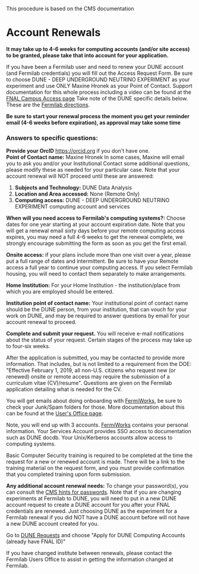 This procedure is based on the CMS documentation

# Account Renewals

**It may take up to 4-6 weeks for computing accounts (and/or site access) to be granted, please take that into account for your application.**

If you have been a Fermilab user and need to renew your DUNE account (and Fermilab credentials) you will fill out the Access Request Form. Be sure to choose DUNE - DEEP UNDERGROUND NEUTRINO EXPERIMENT as your experiment and use ONLY Maxine Hronek as your Point of Contact. Support documentation for this whole process including a video can be found at the [FNAL Campus Access page](https://get-connected.fnal.gov/accessandbadging/access/) Take note of the DUNE specific details below. These are the [Fermilab directions](https://fermi.servicenowservices.com/kb_view.do?sysparm_article=KB0012399).

**Be sure to start your renewal process the moment you get your reminder email (4-6 weeks before expiration), as approval may take some time**

### Answers to specific questions:  

**Provide your OrcID**  https://orcid.org if you don't have one.  
**Point of Contact name:** Maxine Hronek
In some cases, Maxine will email you to ask you and/or your Institutional Contact some additional questions, please modify these as needed for your particular case. Note that your account renewal will NOT proceed until these are answered:
1. **Subjects and Technology:** DUNE Data Analysis
2. **Location and Area accessed:** None (Remote Only)
3. **Computing access:** DUNE - DEEP UNDERGROUND NEUTRINO EXPERIMENT computing account and services



**When will you need access to Fermilab's computing systems?:** Choose dates for one year starting at your account expiration date. Note that you will get a renewal email sixty days before your remote computing access expires, you may need a full 4-6 weeks to get the renewal complete, we strongly encourage submitting the form as soon as you get the first email.

**Onsite access:** if your plans include more than one visit over a year, please put a full range of dates and intermittent. Be sure to have your Remote access a full year to continue your computing access. If you select Fermilab housing, you will need to contact them separately to make arrangements.

**Home Institution:** For your Home Institution - the institution/place from which you are employed should be entered.

**Institution point of contact name:** Your institutional point of contact name should be the DUNE person, from your institution, that can vouch for your work on DUNE, and may be required to answer questions by email for your account renewal to proceed.

**Complete and submit your request.** You will receive e-mail notifications about the status of your request. Certain stages of the process may take up to four-six weeks.

After the application is submitted, you may be contacted to provide more information. That includes, but is not limited to a requirement from the DOE: "Effective February 1, 2019, all non-U.S. citizens who request new (or renewed) onsite or remote access may require the submission of a curriculum vitae (CV)/resume". Questions are given on the Fermilab application detailing what is needed for the CV.

You will get emails about doing onboarding with [FermiWorks](https://wd5.myworkday.com/wday/authgwy/fermilab/login.htmld), be sure to check your Junk/Spam folders for those. More documentation about this can be found at the [User's Office page](https://get-connected.fnal.gov/accessandbadging/access/).

Note, you will end up with 3 accounts.  [FermiWorks](https://wd5.myworkday.com/wday/authgwy/fermilab/login.htmld) contains your personal information.  Your Services Account provides SSO access to documentation such as DUNE docdb.  Your Unix/Kerberos accounts allow access to computing systems.

Basic Computer Security training is required to be completed at the time the request for a new or renewed account is made. There will be a link to the training material on the request form, and you must provide confirmation that you completed training upon form submission.

**Any additional account renewal needs:**
To change your password(s), you can consult the [CMS hints for passwords](https://uscms.org/uscms_at_work/computing/getstarted/password_fermilab.shtml).
Note that if you are changing experiments at Fermilab to DUNE, you will need to put in a new DUNE account request to create a DUNE account for you after your FNAL credentials are renewed. Just choosing DUNE as the experiment for a Fermilab renewal if you did NOT have a DUNE account before will not have a new DUNE account created for you.

Go to [DUNE Requests](
https://fermi.servicenowservices.com/wp/?id=evg-catitem-browse&spa=1&sys_id=481cf6b6db7636005b1aff621f961954&sysparm_searchstr=DUNE) and choose "Apply for DUNE Computing Accounts
(already have FNAL ID)"

If you have changed institute between renewals, please contact the Fermilab Users Office to assist in getting the information changed at Fermilab.
